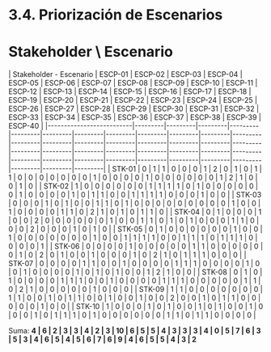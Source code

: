 # 3.4. Priorización de Escenarios

# Stakeholder \ Escenario

| Stakeholder - Escenario | ESCP-01 | ESCP-02 | ESCP-03 | ESCP-04 | ESCP-05 | ESCP-06 | ESCP-07 | ESCP-08 | ESCP-09 | ESCP-10 | ESCP-11 | ESCP-12 | ESCP-13 | ESCP-14 | ESCP-15 | ESCP-16 | ESCP-17 | ESCP-18 | ESCP-19 | ESCP-20 | ESCP-21 | ESCP-22 | ESCP-23 | ESCP-24 | ESCP-25 | ESCP-26 | ESCP-27 | ESCP-28 | ESCP-29 | ESCP-30 | ESCP-31 | ESCP-32 | ESCP-33 | ESCP-34 | ESCP-35 | ESCP-36 | ESCP-37 | ESCP-38 | ESCP-39 | ESCP-40 |
|--------------------------|---------|---------|---------|---------|---------|---------|---------|---------|---------|---------|---------|---------|---------|---------|---------|---------|---------|---------|---------|---------|---------|---------|---------|---------|---------|---------|---------|---------|---------|---------|---------|---------|---------|---------|---------|---------|---------|---------|---------|
| STK-01                  | 0       | 1       | 1       | 0       | 0       | 0       | 1       | 2       | 0       | 1       | 0       | 1       | 1       | 0       | 0       | 0       | 0       | 0       | 0       | 0       | 1       | 0       | 0       | 0       | 0       | 1       | 0       | 0       | 0       | 0       | 0       | 0       | 1       | 2       | 1       | 0       | 0       | 1       | 0       |
| STK-02                  | 1       | 0       | 0       | 0       | 0       | 0       | 0       | 1       | 1       | 1       | 1       | 0       | 1       | 0       | 0       | 0       | 0       | 0       | 0       | 1       | 0       | 0       | 0       | 0       | 1       | 0       | 1       | 1       | 0       | 0       | 1       | 1       | 1       | 1       | 0       | 0       | 0       | 1       | 0       | 0       |
| STK-03                  | 0       | 0       | 0       | 1       | 0       | 1       | 0       | 0       | 1       | 1       | 0       | 1       | 0       | 0       | 0       | 0       | 0       | 0       | 0       | 0       | 0       | 1       | 0       | 0       | 1       | 0       | 0       | 0       | 0       | 1       | 1       | 0       | 2       | 1       | 0       | 1       | 0       | 1       | 1       | 0       |
| STK-04                  | 0       | 1       | 0       | 0       | 0       | 1       | 0       | 0       | 2       | 0       | 0       | 0       | 0       | 0       | 0       | 1       | 0       | 0       | 1       | 1       | 0       | 1       | 0       | 1       | 0       | 0       | 0       | 1       | 1       | 0       | 0       | 0       | 2       | 0       | 0       | 0       | 1       | 0       | 1       | 0       |
| STK-05                  | 0       | 1       | 0       | 0       | 0       | 0       | 0       | 0       | 1       | 0       | 0       | 1       | 0       | 0       | 0       | 0       | 0       | 0       | 0       | 1       | 0       | 0       | 1       | 1       | 1       | 1       | 0       | 0       | 1       | 1       | 1       | 0       | 1       | 1       | 1       | 0       | 0       | 0       | 0       | 1       |
| STK-06                  | 0       | 0       | 0       | 0       | 1       | 0       | 0       | 0       | 0       | 0       | 1       | 1       | 0       | 0       | 0       | 0       | 0       | 0       | 1       | 0       | 2       | 0       | 1       | 0       | 0       | 1       | 0       | 0       | 0       | 1       | 0       | 2       | 1       | 0       | 1       | 1       | 1       | 0       | 0       | 0       |
| STK-07                  | 0       | 0       | 0       | 0       | 1       | 1       | 0       | 0       | 1       | 0       | 0       | 0       | 0       | 1       | 1       | 1       | 0       | 0       | 0       | 0       | 1       | 0       | 0       | 1       | 0       | 0       | 0       | 0       | 1       | 0       | 1       | 0       | 1       | 0       | 0       | 1       | 2       | 1       | 0       | 0       |
| STK-08                  | 0       | 1       | 0       | 1       | 0       | 0       | 0       | 0       | 1       | 1       | 1       | 0       | 0       | 1       | 0       | 0       | 0       | 0       | 1       | 1       | 1       | 0       | 0       | 0       | 0       | 0       | 1       | 1       | 0       | 2       | 1       | 0       | 0       | 0       | 0       | 0       | 1       | 0       | 0       | 0       |
| STK-09                  | 1       | 1       | 0       | 0       | 0       | 0       | 0       | 0       | 0       | 1       | 1       | 0       | 0       | 1       | 0       | 1       | 1       | 0       | 0       | 1       | 0       | 0       | 1       | 0       | 0       | 2       | 0       | 0       | 1       | 0       | 1       | 1       | 0       | 0       | 0       | 0       | 0       | 1       | 0       | 0       |
| STK-10                  | 1       | 0       | 0       | 0       | 1       | 0       | 1       | 0       | 0       | 1       | 0       | 1       | 0       | 0       | 1       | 0       | 0       | 0       | 1       | 0       | 1       | 1       | 1       | 0       | 1       | 0       | 0       | 0       | 0       | 0       | 0       | 1       | 1       | 0       | 1       | 1       | 0       | 0       | 0       | 0       |

Suma: **4 | 6 | 2 | 3 | 3 | 4 | 2 | 3 | 10 | 6 | 5 | 5 | 4 | 3 | 3 | 3 | 4 | 0 | 5 | 7 | 6 | 3 | 5 | 3 | 4 | 6 | 5 | 4 | 5 | 6 | 7 | 6 | 9 | 4 | 6 | 5 | 5 | 4 | 3 | 2**
